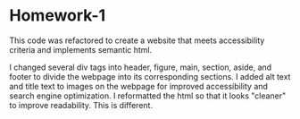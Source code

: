 # Homework-1

This code was refactored to create a website that meets accessibility criteria and implements semantic html.

I changed several div tags into header, figure, main, section, aside, and footer to divide the webpage into its corresponding sections.
I added alt text and title text to images on the webpage for improved accessibility and search engine optimization.
I reformatted the html so that it looks "cleaner" to improve readability. This is different.
